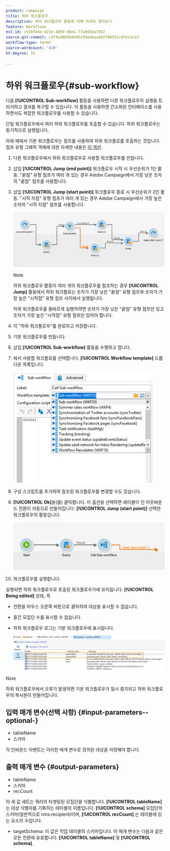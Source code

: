 ```yaml
---
product: campaign
title: 하위 워크플로우
description: 하위 워크플로우 활동에 대해 자세히 알아보기
feature: Workflows
exl-id: c530fb4e-d21e-4059-88e1-77a8d33a7832
source-git-commit: c3f4ad0b56dd45d19eebaa4d2f06551c8fecac1d
workflow-type: tm+mt
source-wordcount: '419'
ht-degree: 1%

---
```


# 하위 워크플로우{#sub-workflow}



다음 **[!UICONTROL Sub-workflow]** 활동을 사용하면 다른 워크플로우의 실행을 트리거하고 결과를 복구할 수 있습니다. 이 활동을 사용하면 간소화된 인터페이스를 사용하면서도 복잡한 워크플로우를 사용할 수 있습니다.

단일 워크플로우에서 여러 하위 워크플로우를 호출할 수 있습니다. 하위 워크플로우는 동기적으로 실행됩니다.

아래 예에서 기본 워크플로우는 점프를 사용하여 하위 워크플로를 호출하는 것입니다. 점프 유형 그래픽 객체에 대한 자세한 내용은 [이 섹션](jump-start-point-and-end-point.md).

1. 다른 워크플로우에서 하위 워크플로우로 사용할 워크플로우를 만듭니다.
1. 삽입 **[!UICONTROL Jump (end point)]** 워크플로우 시작 시 우선순위가 1인 활동. &quot;끝점&quot; 유형 점프가 여러 개 있는 경우 Adobe Campaign에서 가장 낮은 숫자의 &quot;끝점&quot; 점프를 사용합니다.
1. 삽입 **[!UICONTROL Jump (start point)]** 워크플로우 종료 시 우선순위가 2인 활동. &quot;시작 지점&quot; 유형 점프가 여러 개 있는 경우 Adobe Campaign에서 가장 높은 숫자의 &quot;시작 지점&quot; 점프를 사용합니다.

   ![](assets/subworkflow_jumps.png)

   >[!NOTE]
   >
   >하위 워크플로우 활동이 여러 개의 워크플로우를 참조하는 경우 **[!UICONTROL Jump]** 활동에서 하위 워크플로는 숫자가 가장 낮은 &quot;끝점&quot; 유형 점프와 숫자가 가장 높은 &quot;시작점&quot; 유형 점프 사이에서 실행됩니다.
   >
   >하위 워크플로우를 올바르게 실행하려면 숫자가 가장 낮은 &quot;끝점&quot; 유형 점프만 있고 숫자가 가장 높은 &quot;시작점&quot; 유형 점프만 있어야 합니다.

1. 이 &quot;하위 워크플로우&quot;를 완료하고 저장합니다.
1. 기본 워크플로우를 만듭니다.
1. 삽입 **[!UICONTROL Sub-workflow]** 활동을 수행하고 엽니다.
1. 에서 사용할 워크플로를 선택합니다. **[!UICONTROL Workflow template]** 드롭다운 목록입니다.

   ![](assets/subworkflow_selection.png)

1. 구성 스크립트를 추가하여 참조된 워크플로우를 변경할 수도 있습니다.
1. **[!UICONTROL Ok]**&#x200B;을(를) 클릭합니다. 이 옵션을 선택하면 레이블이 인 아웃바운드 전환이 자동으로 만들어집니다. **[!UICONTROL Jump (start point)]** 선택한 워크플로우의 활동입니다.

   ![](assets/subworkflow_outbound.png)

1. 워크플로우를 실행합니다.

실행되면 하위 워크플로우로 호출된 워크플로우가에 유지됩니다. **[!UICONTROL Being edited]** 상태, 즉

* 전환을 마우스 오른쪽 버튼으로 클릭하여 대상을 표시할 수 없습니다.
* 중간 모집단 수를 표시할 수 없습니다.
* 하위 워크플로우 로그는 기본 워크플로우에 표시됩니다.

  ![](assets/subworkflow_logs.png)

>[!NOTE]
>
>하위 워크플로우에서 오류가 발생하면 기본 워크플로우가 일시 중지되고 하위 워크플로우의 복사본이 만들어집니다.

## 입력 매개 변수(선택 사항) {#input-parameters--optional-}

* tableName
* 스키마

각 인바운드 이벤트는 이러한 매개 변수로 정의된 대상을 지정해야 합니다.

## 출력 매개 변수 {#output-parameters}

* tableName
* 스키마
* recCount

이 세 값 세트는 쿼리의 타겟팅된 모집단을 식별합니다. **[!UICONTROL tableName]** 는 대상 식별자를 기록하는 테이블의 이름입니다. **[!UICONTROL schema]** 모집단의 스키마(일반적으로 nms:recipient)이며, **[!UICONTROL recCount]** 는 테이블에 있는 요소의 수입니다.

* targetSchema: 이 값은 작업 테이블의 스키마입니다. 이 매개 변수는 다음과 같은 모든 전환에 유효합니다. **[!UICONTROL tableName]** 및 **[!UICONTROL schema]**.
